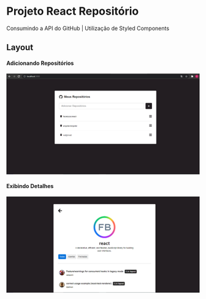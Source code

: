 # Projeto React Repositório

Consumindo a API do GitHub | Utilização de Styled Components

## Layout

#### Adicionando Repositórios
<img src="https://github.com/DaianeM/assets/blob/main/repos1.png" width="650px"><br>

#### Exibindo Detalhes
<img src="https://github.com/DaianeM/assets/blob/main/repos2.png" width="650px"><br>



